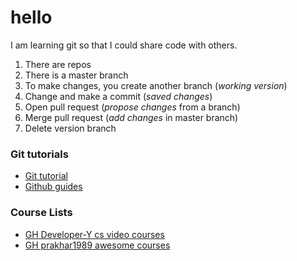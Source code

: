 # hello

I am learning git so that I could share code with others. 

1. There are repos 
2. There is a master branch
3. To make changes, you create another branch (_working version_)
4. Change and make a commit (_saved changes_)
5. Open pull request (_propose changes_ from a branch)
6. Merge pull request (_add changes_ in master branch)
7. Delete version branch 

### Git tutorials
- [Git tutorial](https://try.github.io/levels/1/challenges/1) 
- [Github guides](https://guides.github.com/)

### Course Lists
- [GH Developer-Y cs video courses](https://github.com/Developer-Y/cs-video-courses)
- [GH prakhar1989 awesome courses](https://github.com/prakhar1989/awesome-courses)
